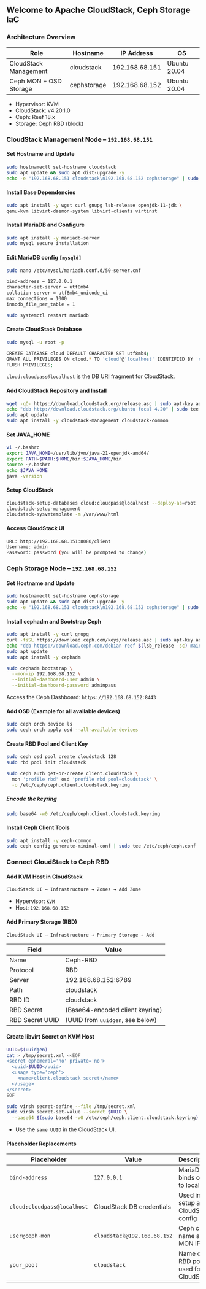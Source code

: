 ## Welcome to Apache CloudStack, Ceph Storage IaC

### Architecture Overview

| Role                   | Hostname     | IP Address     | OS           |
| ---------------------- | ------------ | -------------- | ------------ |
| CloudStack Management  | cloudstack   | 192.168.68.151 | Ubuntu 20.04 |
| Ceph MON + OSD Storage | cephstorage | 192.168.68.152 | Ubuntu 20.04 |

- Hypervisor: KVM
- CloudStack: v4.20.1.0
- Ceph: Reef 18.x
- Storage: Ceph RBD (block)

### CloudStack Management Node – `192.168.68.151`

#### Set Hostname and Update

```bash
sudo hostnamectl set-hostname cloudstack
sudo apt update && sudo apt dist-upgrade -y
echo -e "192.168.68.151 cloudstack\n192.168.68.152 cephstorage" | sudo tee -a /etc/hosts
```

#### Install Base Dependencies

```bash
sudo apt install -y wget curl gnupg lsb-release openjdk-11-jdk \
qemu-kvm libvirt-daemon-system libvirt-clients virtinst
```

#### Install MariaDB and Configure

```bash
sudo apt install -y mariadb-server
sudo mysql_secure_installation
```

#### Edit MariaDB config `[mysqld]`

```bash
sudo nano /etc/mysql/mariadb.conf.d/50-server.cnf
```

```bash
bind-address = 127.0.0.1
character-set-server = utf8mb4
collation-server = utf8mb4_unicode_ci
max_connections = 1000
innodb_file_per_table = 1
```

```bash
sudo systemctl restart mariadb
```

#### Create CloudStack Database

```bash
sudo mysql -u root -p
```

```bash
CREATE DATABASE cloud DEFAULT CHARACTER SET utf8mb4;
GRANT ALL PRIVILEGES ON cloud.* TO 'cloud'@'localhost' IDENTIFIED BY 'cloudpass';
FLUSH PRIVILEGES;
```

`cloud:cloudpass@localhost` is the DB URI fragment for CloudStack.

#### Add CloudStack Repository and Install

```bash
wget -qO- https://download.cloudstack.org/release.asc | sudo apt-key add -
echo "deb http://download.cloudstack.org/ubuntu focal 4.20" | sudo tee /etc/apt/sources.list.d/cloudstack.list
sudo apt update
sudo apt install -y cloudstack-management cloudstack-common
```

#### Set JAVA_HOME

```bash
vi ~/.bashrc
export JAVA_HOME=/usr/lib/jvm/java-21-openjdk-amd64/
export PATH=$PATH:$HOME/bin:$JAVA_HOME/bin
source ~/.bashrc
echo $JAVA_HOME
java -version
```

#### Setup CloudStack

```bash
cloudstack-setup-databases cloud:cloudpass@localhost --deploy-as=root
cloudstack-setup-management
cloudstack-sysvmtemplate -m /var/www/html
```

#### Access CloudStack UI

```bash
URL: http://192.168.68.151:8080/client
Username: admin
Password: password (you will be prompted to change)
```

### Ceph Storage Node – `192.168.68.152`

#### Set Hostname and Update

```bash
sudo hostnamectl set-hostname cephstorage
sudo apt update && sudo apt dist-upgrade -y
echo -e "192.168.68.151 cloudstack\n192.168.68.152 cephstorage" | sudo tee -a /etc/hosts
```

#### Install cephadm and Bootstrap Ceph

```bash
sudo apt install -y curl gnupg
curl -fsSL https://download.ceph.com/keys/release.asc | sudo apt-key add -
echo "deb https://download.ceph.com/debian-reef $(lsb_release -sc) main" | sudo tee /etc/apt/sources.list.d/ceph.list
sudo apt update
sudo apt install -y cephadm

sudo cephadm bootstrap \
  --mon-ip 192.168.68.152 \
  --initial-dashboard-user admin \
  --initial-dashboard-password adminpass
```

Access the Ceph Dashboard: `https://192.168.68.152:8443`

#### Add OSD (Example for all available devices)

```bash
sudo ceph orch device ls
sudo ceph orch apply osd --all-available-devices
```

#### Create RBD Pool and Client Key

```bash
sudo ceph osd pool create cloudstack 128
sudo rbd pool init cloudstack

sudo ceph auth get-or-create client.cloudstack \
  mon 'profile rbd' osd 'profile rbd pool=cloudstack' \
  -o /etc/ceph/ceph.client.cloudstack.keyring
```

##### Encode the keyring

```bash
sudo base64 -w0 /etc/ceph/ceph.client.cloudstack.keyring
```

#### Install Ceph Client Tools

```bash
sudo apt install -y ceph-common
sudo ceph config generate-minimal-conf | sudo tee /etc/ceph/ceph.conf
```

### Connect CloudStack to Ceph RBD

#### Add KVM Host in CloudStack

```bash
CloudStack UI → Infrastructure → Zones → Add Zone
```

- Hypervisor: `KVM`
- Host: `192.168.68.152`

#### Add Primary Storage (RBD)

```bash
CloudStack UI → Infrastructure → Primary Storage → Add
```

| Field           | Value                            |
| --------------- | -------------------------------- |
| Name            | Ceph-RBD                         |
| Protocol        | RBD                              |
| Server          | 192.168.68.152:6789              |
| Path            | cloudstack                       |
| RBD ID          | cloudstack                       |
| RBD Secret      | (Base64-encoded client keyring)  |
| RBD Secret UUID | (UUID from `uuidgen`, see below) |

#### Create libvirt Secret on KVM Host

```bash
UUID=$(uuidgen)
cat > /tmp/secret.xml <<EOF
<secret ephemeral='no' private='no'>
  <uuid>$UUID</uuid>
  <usage type='ceph'>
    <name>client.cloudstack secret</name>
  </usage>
</secret>
EOF

sudo virsh secret-define --file /tmp/secret.xml
sudo virsh secret-set-value --secret $UUID \
  --base64 $(sudo base64 -w0 /etc/ceph/ceph.client.cloudstack.keyring)
```

- Use the `same UUID` in the CloudStack UI.

#### Placeholder Replacements

| Placeholder                 | Value                       | Description                            |
| --------------------------- | --------------------------- | -------------------------------------- |
| `bind-address`              | `127.0.0.1`                 | MariaDB binds only to localhost        |
| `cloud:cloudpass@localhost` | CloudStack DB credentials   | Used in DB setup and CloudStack config |
| `user@ceph-mon`             | `cloudstack@192.168.68.152` | Ceph client name and MON IP            |
| `your_pool`                 | `cloudstack`                | Name of RBD pool used for CloudStack   |
